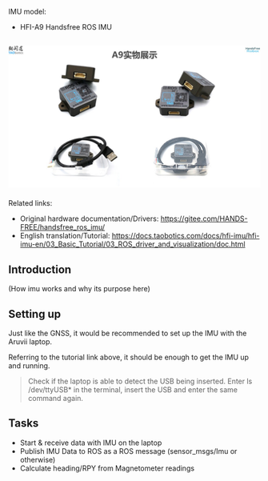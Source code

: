 IMU model:  
- HFI-A9 Handsfree ROS IMU

![image](assets/imu_a9.jpg)
- 
Related links:  
- Original hardware documentation/Drivers: <https://gitee.com/HANDS-FREE/handsfree_ros_imu/>  
- English translation/Tutorial: <https://docs.taobotics.com/docs/hfi-imu/hfi-imu-en/03_Basic_Tutorial/03_ROS_driver_and_visualization/doc.html>

## Introduction
(How imu works and why its purpose here)

## Setting up
Just like the GNSS, it would be recommended to set up the IMU with the Aruvii laptop.

Referring to the tutorial link above, it should be enough to get the IMU up and running.

> Check if the laptop is able to detect the USB being inserted. Enter ls /dev/ttyUSB* in the terminal, insert the USB and enter the same command again. 

## Tasks
- Start & receive data with IMU on the laptop
- Publish IMU Data to ROS as a ROS message (sensor_msgs/Imu or otherwise)
- Calculate heading/RPY from Magnetometer readings